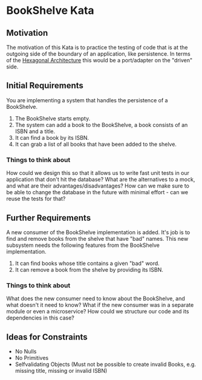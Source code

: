 # BookShelve Kata

## Motivation
The motivation of this Kata is to practice the testing of code that is at the outgoing side of the boundary of an application, like persistence.
In terms of the [Hexagonal Architecture](https://alistair.cockburn.us/hexagonal-architecture/) this would be a port/adapter on the "driven" side.

## Initial Requirements
You are implementing a system that handles the persistence of a BookShelve.

1. The BookShelve starts empty.
2. The system can add a book to the BookShelve, a book consists of an ISBN and a title.
3. It can find a book by its ISBN.
4. It can grab a list of all books that have been added to the shelve.

### Things to think about
How could we design this so that it allows us to write fast unit tests in our application that don't hit the database?
What are the alternatives to a mock, and what are their advantages/disadvantages?
How can we make sure to be able to change the database in the future with minimal effort - can we reuse the tests for that?

## Further Requirements
A new consumer of the BookShelve implementation is added.
It's job is to find and remove books from the shelve that have "bad" names.
This new subsystem needs the following features from the BookShelve implementation.

1. It can find books whose title contains a given "bad" word.
2. It can remove a book from the shelve by providing its ISBN.

### Things to think about
What does the new consumer need to know about the BookShelve, and what doesn't it need to know?
What if the new consumer was in a separate module or even a microservice? How could we structure our code and its dependencies in this case?

## Ideas for Constraints

- No Nulls
- No Primitives
- Selfvalidating Objects (Must not be possible to create invalid Books, e.g. missing title, missing or invalid ISBN)
